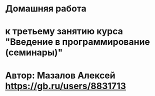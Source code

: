 # Домашняя работа
# к третьему занятию курса "Введение в программирование (семинары)"
# Автор: Мазалов Алексей https://gb.ru/users/8831713
